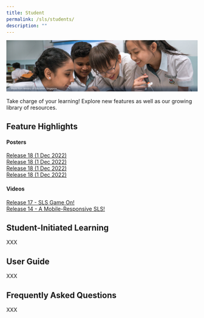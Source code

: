```yaml
---
title: Student
permalink: /sls/students/
description: ""
---
```

![Students](/images/Students%20Hero.png)

Take charge of your learning! Explore new features as well as our growing library of resources.

## Feature Highlights  
#### Posters
[Release 18 (1 Dec 2022)](/sls/student)
<br>[Release 18 (1 Dec 2022)](/sls/student)
<br>[Release 18 (1 Dec 2022)](/sls/student)
<br>[Release 18 (1 Dec 2022)](/sls/student)
#### Videos
[Release 17 - SLS Game On!](/sls/student)
<br>[Release 14 - A Mobile-Responsive SLS!](/sls/student)

## Student-Initiated Learning
XXX
  
## User Guide
XXX
## Frequently Asked Questions
XXX